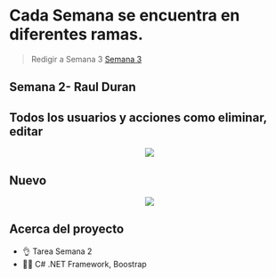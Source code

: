 # Cada Semana se encuentra en diferentes ramas.
> Redigir a Semana 3 [Semana 3](https://github.com/NosakaKing/practicas_aplicacionesweb/tree/semana3)
<h2>Semana 2- Raul Duran</h2>
<h2>Todos los usuarios y acciones como eliminar, editar</h2>
<p align="center">
  <img src="https://i.imgur.com/SOWUYAT.png">
</p>
<h2>Nuevo</h2>
<p align="center">
  <img src="https://i.imgur.com/YmFkWaZ.png">
</p>

## Acerca del proyecto

- 👌 Tarea Semana 2
- 👨‍💻 C# .NET Framework, Boostrap
